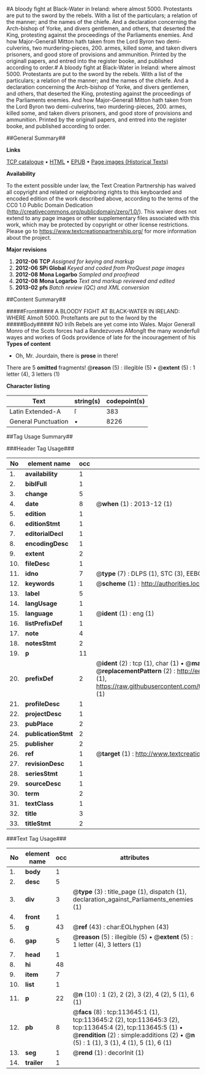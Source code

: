 #A bloody fight at Black-Water in Ireland: where almost 5000. Protestants are put to the sword by the rebels. With a list of the particulars; a relation of the manner; and the names of the chiefe. And a declaration concerning the Arch-bishop of Yorke, and divers gentlemen, and others, that deserted the King, protesting against the proceedings of the Parliaments enemies. And how Major-Generall Mitton hath taken from the Lord Byron two demi-culverins, two murdering-pieces, 200. armes, killed some, and taken divers prisoners, and good store of provisions and ammunition. Printed by the originall papers, and entred into the register booke, and published according to order.#
A bloody fight at Black-Water in Ireland: where almost 5000. Protestants are put to the sword by the rebels. With a list of the particulars; a relation of the manner; and the names of the chiefe. And a declaration concerning the Arch-bishop of Yorke, and divers gentlemen, and others, that deserted the King, protesting against the proceedings of the Parliaments enemies. And how Major-Generall Mitton hath taken from the Lord Byron two demi-culverins, two murdering-pieces, 200. armes, killed some, and taken divers prisoners, and good store of provisions and ammunition. Printed by the originall papers, and entred into the register booke, and published according to order.

##General Summary##

**Links**

[TCP catalogue](http://www.ota.ox.ac.uk/tcp/)  • 
[HTML](http://tei.it.ox.ac.uk/tcp/Texts-HTML/free/A76/A76863.html)  • 
[EPUB](http://tei.it.ox.ac.uk/tcp/Texts-EPUB/free/A76/A76863.epub) • 
[Page images (Historical Texts)](https://historicaltexts.jisc.ac.uk/eebo-99861508e)

**Availability**

To the extent possible under law, the Text Creation Partnership has waived all copyright and related or neighboring rights to this keyboarded and encoded edition of the work described above, according to the terms of the CC0 1.0 Public Domain Dedication (http://creativecommons.org/publicdomain/zero/1.0/). This waiver does not extend to any page images or other supplementary files associated with this work, which may be protected by copyright or other license restrictions. Please go to https://www.textcreationpartnership.org/ for more information about the project.

**Major revisions**

1. __2012-06__ __TCP__ *Assigned for keying and markup*
1. __2012-06__ __SPi Global__ *Keyed and coded from ProQuest page images*
1. __2012-08__ __Mona Logarbo__ *Sampled and proofread*
1. __2012-08__ __Mona Logarbo__ *Text and markup reviewed and edited*
1. __2013-02__ __pfs__ *Batch review (QC) and XML conversion*

##Content Summary##

#####Front#####
A BLOODY FIGHT AT BLACK-WATER IN IRELAND: WHERE Almoſt 5000. Proteſtants are put to the ſword by the
#####Body#####
NO Iriſh Rebels are yet come into Wales. Major Generall Monro of the Scots forces had a Randezvoves AMongſt the many wonderfull wayes and workes of Gods providence of late for the incouragement of his
**Types of content**

  * Oh, Mr. Jourdain, there is **prose** in there!

There are 5 **omitted** fragments! 
 @__reason__ (5) : illegible (5)  •  @__extent__ (5) : 1 letter (4), 3 letters (1)

**Character listing**


|Text|string(s)|codepoint(s)|
|---|---|---|
|Latin Extended-A|ſ|383|
|General Punctuation|•|8226|

##Tag Usage Summary##

###Header Tag Usage###

|No|element name|occ|attributes|
|---|---|---|---|
|1.|__availability__|1||
|2.|__biblFull__|1||
|3.|__change__|5||
|4.|__date__|8| @__when__ (1) : 2013-12 (1)|
|5.|__edition__|1||
|6.|__editionStmt__|1||
|7.|__editorialDecl__|1||
|8.|__encodingDesc__|1||
|9.|__extent__|2||
|10.|__fileDesc__|1||
|11.|__idno__|7| @__type__ (7) : DLPS (1), STC (3), EEBO-CITATION (1), PROQUEST (1), VID (1)|
|12.|__keywords__|1| @__scheme__ (1) : http://authorities.loc.gov/ (1)|
|13.|__label__|5||
|14.|__langUsage__|1||
|15.|__language__|1| @__ident__ (1) : eng (1)|
|16.|__listPrefixDef__|1||
|17.|__note__|4||
|18.|__notesStmt__|2||
|19.|__p__|11||
|20.|__prefixDef__|2| @__ident__ (2) : tcp (1), char (1)  •  @__matchPattern__ (2) : ([0-9\-]+):([0-9IVX]+) (1), (.+) (1)  •  @__replacementPattern__ (2) : http://eebo.chadwyck.com/downloadtiff?vid=$1&page=$2 (1), https://raw.githubusercontent.com/textcreationpartnership/Texts/master/tcpchars.xml#$1 (1)|
|21.|__profileDesc__|1||
|22.|__projectDesc__|1||
|23.|__pubPlace__|2||
|24.|__publicationStmt__|2||
|25.|__publisher__|2||
|26.|__ref__|1| @__target__ (1) : http://www.textcreationpartnership.org/docs/. (1)|
|27.|__revisionDesc__|1||
|28.|__seriesStmt__|1||
|29.|__sourceDesc__|1||
|30.|__term__|2||
|31.|__textClass__|1||
|32.|__title__|3||
|33.|__titleStmt__|2||


###Text Tag Usage###

|No|element name|occ|attributes|
|---|---|---|---|
|1.|__body__|1||
|2.|__desc__|5||
|3.|__div__|3| @__type__ (3) : title_page (1), dispatch (1), declaration_against_Parliaments_enemies (1)|
|4.|__front__|1||
|5.|__g__|43| @__ref__ (43) : char:EOLhyphen (43)|
|6.|__gap__|5| @__reason__ (5) : illegible (5)  •  @__extent__ (5) : 1 letter (4), 3 letters (1)|
|7.|__head__|1||
|8.|__hi__|48||
|9.|__item__|7||
|10.|__list__|1||
|11.|__p__|22| @__n__ (10) : 1 (2), 2 (2), 3 (2), 4 (2), 5 (1), 6 (1)|
|12.|__pb__|8| @__facs__ (8) : tcp:113645:1 (1), tcp:113645:2 (2), tcp:113645:3 (2), tcp:113645:4 (2), tcp:113645:5 (1)  •  @__rendition__ (2) : simple:additions (2)  •  @__n__ (5) : 1 (1), 3 (1), 4 (1), 5 (1), 6 (1)|
|13.|__seg__|1| @__rend__ (1) : decorInit (1)|
|14.|__trailer__|1||
